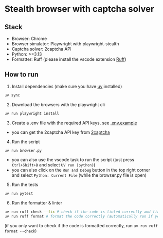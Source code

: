 # Stealth browser with captcha solver

## Stack

- Browser: Chrome
- Browser simulator: Playwright with playwright-stealth
- Captcha solver: 2captcha API
- Python: >=3.13
- Formatter: Ruff (please install the vscode extension [Ruff](https://marketplace.visualstudio.com/items?itemName=charliermarsh.ruff))

## How to run

1. Install dependencies (make sure you have [uv](https://docs.astral.sh/uv/) installed)

```bash
uv sync
```

2. Download the browsers with the playwright cli

```bash
uv run playwright install
```

3. Create a .env file with the required API keys, see [.env.example](.env.example)

- you can get the 2captcha API key from [2captcha](https://2captcha.com/)

4. Run the script

```bash
uv run browser.py
```

- you can also use the vscode task to run the script (just press `Ctrl+Shift+B` and select `UV run (python)`)
- you can also click on the `Run and Debug` button in the top right corner and select `Python: Current File` (while the browser.py file is open)

5. Run the tests

```bash
uv run pytest
```

6. Run the formatter & linter

```bash
uv run ruff check --fix # check if the code is linted correctly and fix it
uv run ruff format # format the code correctly (automatically run if you save the file and the ruff extension is installed)
```

(if you only want to check if the code is formatted correctly, run `uv run ruff format --check`)
